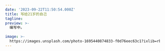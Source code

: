 ```yaml
---
date: '2023-09-22T11:50:54.000Z'
title: 写给21岁的自己
tagline: 
preview: >-
  编写中。
  
image: >-
  https://images.unsplash.com/photo-1695440874833-f0d76eec63c1?ixlib=rb-4.0.3&ixid=M3wxMjA3fDB8MHxwaG90by1wYWdlfHx8fGVufDB8fHx8fA%3D%3D&auto=format&fit=crop&w=2274&q=80
---
```

